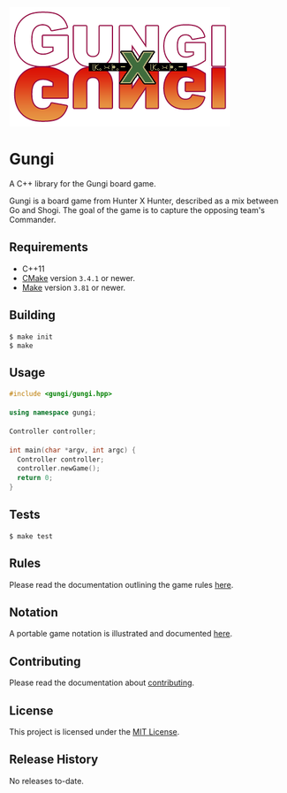 ![Gungi Logo](assets/logo.png)

Gungi
=====

A C++ library for the Gungi board game.

Gungi is a board game from Hunter X Hunter, described as a mix between Go and
Shogi.  The goal of the game is to capture the opposing team's Commander.

## Requirements

- C++11
- [CMake](https://cmake.org/) version `3.4.1` or newer.
- [Make](https://www.gnu.org/software/make/) version `3.81` or newer.

## Building

```
$ make init
$ make
```

## Usage

```c++
#include <gungi/gungi.hpp>

using namespace gungi;

Controller controller;

int main(char *argv, int argc) {
  Controller controller;
  controller.newGame();
  return 0;
}
```

## Tests

```
$ make test
```

## Rules

Please read the documentation outlining the game rules [here](./RULES.md).

## Notation

A portable game notation is illustrated and documented [here](./NOTATION.md).

## Contributing

Please read the documentation about [contributing](./CONTRIBUTING.md).

## License

This project is licensed under the [MIT License](./LICENSE.md).

## Release History

No releases to-date.
